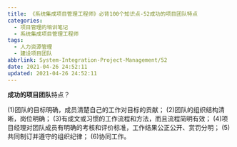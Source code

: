 ```yaml
---
title: 《系统集成项目管理工程师》必背100个知识点-52成功的项目团队特点
categories:
  - 项目管理的培训笔记
  - 系统集成项目管理工程师
tags:
  - 人力资源管理
  - 建设项目团队
abbrlink: System-Integration-Project-Management/52
date: 2021-04-26 24:52:11
updated: 2021-04-26 24:52:11
---
```


**成功的项目团队**特点？

(1)团队的目标明确，成员清楚自己的工作对目标的贡献；
(2)团队的组织结构清晰，岗位明确；
(3)有成文或习惯的工作流程和方法，而且流程简明有效；
(4)项目经理对团队成员有明确的考核和评价标准，工作结果公正公开、赏罚分明；
(5)共同制订并遵守的组织纪律；
(6)协同工作。
